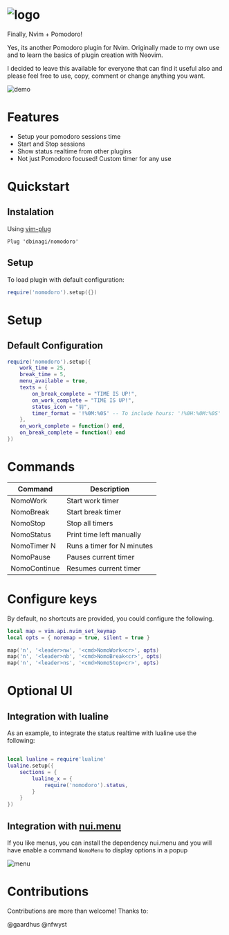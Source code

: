 # ![logo](assets/logo.png)

Finally, Nvim + Pomodoro!

Yes, its another Pomodoro plugin for Nvim. Originally made to my own use and to learn the basics of plugin creation with Neovim. 

I decided to leave this available for everyone that can find it useful also and please feel free to use, copy, comment or change anything you want.

![demo](assets/demo.gif)

# Features

* Setup your pomodoro sessions time
* Start and Stop sessions
* Show status realtime from other plugins
* Not just Pomodoro focused! Custom timer for any use

# Quickstart

## Instalation

Using [vim-plug](https://github.com/junegunn/vim-plug)
```vim
Plug 'dbinagi/nomodoro'
```
## Setup

To load plugin with default configuration:
```lua
require('nomodoro').setup({})
```

# Setup

## Default Configuration

```lua
require('nomodoro').setup({
    work_time = 25,
    break_time = 5,
    menu_available = true,
    texts = {
        on_break_complete = "TIME IS UP!",
        on_work_complete = "TIME IS UP!",
        status_icon = "羽",
        timer_format = '!%0M:%0S' -- To include hours: '!%0H:%0M:%0S'
    },
    on_work_complete = function() end,
    on_break_complete = function() end
})

```

# Commands

| Command | Description |
| ----------- | ----------- |
| NomoWork | Start work timer |
| NomoBreak | Start break timer |
| NomoStop | Stop all timers |
| NomoStatus | Print time left manually |
| NomoTimer N | Runs a timer for N minutes |
| NomoPause | Pauses current timer |
| NomoContinue | Resumes current timer |

# Configure keys

By default, no shortcuts are provided, you could configure the following.

```lua
local map = vim.api.nvim_set_keymap
local opts = { noremap = true, silent = true }

map('n', '<leader>nw', '<cmd>NomoWork<cr>', opts)
map('n', '<leader>nb', '<cmd>NomoBreak<cr>', opts)
map('n', '<leader>ns', '<cmd>NomoStop<cr>', opts)
```

# Optional UI

## Integration with lualine

As an example, to integrate the status realtime with lualine use the following:

```lua

local lualine = require'lualine'
lualine.setup({
    sections = {
        lualine_x = {
            require('nomodoro').status,
        }
    }
})
```

## Integration with [nui.menu](https://github.com/MunifTanjim/nui.nvim)

If you like menus, you can install the dependency nui.menu and you will have enable a command `NomoMenu` to display options in a popup

![menu](assets/menu.png)

# Contributions

Contributions are more than welcome! Thanks to:

@gaardhus
@nfwyst

